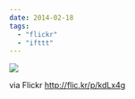 ```yaml
---
date: 2014-02-18
tags: 
  - "flickr"
  - "ifttt"
---
```


![](http://farm8.staticflickr.com/7416/12615265945_b75e7e2ddc_b.jpg)  

  
  
via Flickr http://flic.kr/p/kdLx4g
